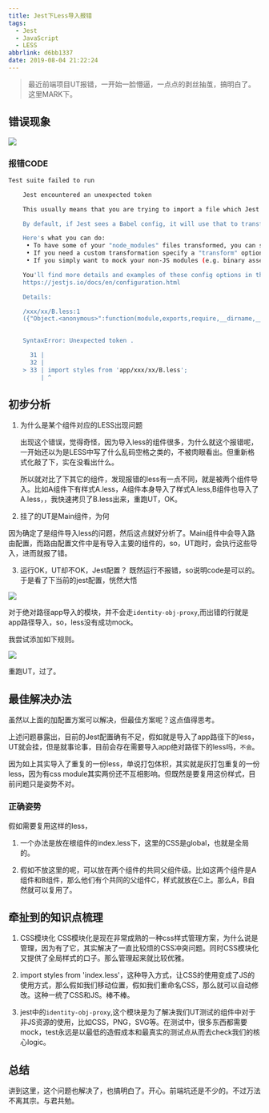```yaml
---
title: Jest下Less导入报错
tags:
  - Jest
  - JavaScript
  - LESS
abbrlink: d6bb1337
date: 2019-08-04 21:22:24
---
```

> 最近前端项目UT报错，一开始一脸懵逼，一点点的剥丝抽茧，搞明白了。这里MARK下。

## 错误现象

![](http://static.1991421.cn/2019-08-04-121718.jpg)

### 报错CODE
```bash
Test suite failed to run

    Jest encountered an unexpected token

    This usually means that you are trying to import a file which Jest cannot parse, e.g. it's not plain JavaScript.

    By default, if Jest sees a Babel config, it will use that to transform your files, ignoring "node_modules".

    Here's what you can do:
     • To have some of your "node_modules" files transformed, you can specify a custom "transformIgnorePatterns" in your config.
     • If you need a custom transformation specify a "transform" option in your config.
     • If you simply want to mock your non-JS modules (e.g. binary assets) you can stub them out with the "moduleNameMapper" config option.

    You'll find more details and examples of these config options in the docs:
    https://jestjs.io/docs/en/configuration.html

    Details:

    /xxx/xx/B.less:1
    ({"Object.<anonymous>":function(module,exports,require,__dirname,__filename,global,jest){.searchRow {
                                                                                             ^

    SyntaxError: Unexpected token .

      31 | 
      32 | 
    > 33 | import styles from 'app/xxx/xx/B.less';
         | ^
```


## 初步分析

1. 为什么是某个组件对应的LESS出现问题

	出现这个错误，觉得奇怪，因为导入less的组件很多，为什么就这个报错呢，一开始还以为是LESS中写了什么乱码空格之类的，不被肉眼看出。但重新格式化敲了下，实在没看出什么。

	所以就对比了下其它的组件，发现报错的less有一点不同，就是被两个组件导入。比如A组件下有样式A.less，A组件本身导入了样式A.less,B组件也导入了A.less，，我快速拷贝了B.less出来，重跑UT，OK。

2. 挂了的UT是Main组件，为何

因为确定了是组件导入less的问题，然后这点就好分析了。Main组件中会导入路由配置，而路由配置文件中是有导入主要的组件的，so，UT跑时，会执行这些导入，进而就报了错。

3. 运行OK，UT却不OK，Jest配置？
既然运行不报错，so说明code是可以的。于是看了下当前的jest配置，恍然大悟

![](http://static.1991421.cn/2019-08-04-125119.jpg)

对于绝对路径app导入的模块，并不会走`identity-obj-proxy`,而出错的行就是app路径导入，so，less没有成功mock。

我尝试添加如下规则。

![](http://static.1991421.cn/2019-08-04-130129.jpg)

重跑UT，过了。

## 最佳解决办法
虽然以上面的加配置方案可以解决，但最佳方案呢？这点值得思考。

上述问题暴露出，目前的Jest配置确有不足，假如就是导入了app路径下的less，UT就会挂，但是就事论事，目前会存在需要导入app绝对路径下的less吗，`不会`。

因为如上其实导入了重复的一份less，单说打包体积，其实就是灰打包重复的一份less，因为有css module其实两份还不互相影响。但既然是要复用这份样式，目前问题只是姿势不对。

### 正确姿势
假如需要复用这样的less，

1. 一个办法是放在根组件的index.less下，这里的CSS是global，也就是全局的。

2. 假如不放这里的呢，可以放在两个组件的共同父组件级。比如这两个组件是A组件和B组件，那么他们有个共同的父组件C，样式就放在C上。那么A，B自然就可以复用了。


## 牵扯到的知识点梳理
1. CSS模块化
CSS模块化是现在非常成熟的一种css样式管理方案，为什么说是管理，因为有了它，其实解决了一直比较烦的CSS冲突问题。同时CSS模块化又提供了全局样式的口子。那么管理起来就比较优雅。

2. import styles from 'index.less'，这种导入方式，让CSS的使用变成了JS的使用方式，那么假如我们移动位置，假如我们重命名CSS，那么就可以自动修改。这种一统了CSS和JS。棒不棒。

3. jest中的`identity-obj-proxy`,这个模块是为了解决我们UT测试的组件中对于非JS资源的使用，比如CSS，PNG，SVG等。在测试中，很多东西都需要mock，test永远是以最低的造假成本和最真实的测试点从而去check我们的核心logic。

## 总结
讲到这里，这个问题也解决了，也搞明白了。开心。前端坑还是不少的。不过万法不离其宗。与君共勉。



